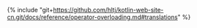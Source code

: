 {% include "git+https://github.com/hltj/kotlin-web-site-cn.git/docs/reference/operator-overloading.md#translations" %}
